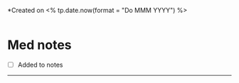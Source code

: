 *Created on <% tp.date.now(format = "Do MMM YYYY") %>
```toc
```
# Med notes
- [ ] Added to notes
---

